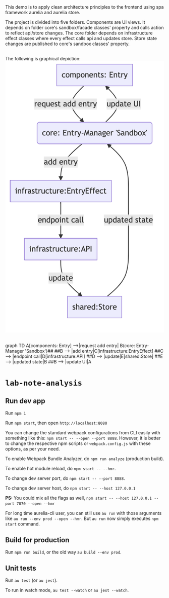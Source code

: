 ##
This demo is to apply clean architecture principles to the frontend using spa framework aurelia and aurelia store.

The project is divided into five folders. Components are UI views. It depends on folder core's sandbox/facade classes' property and calls action to reflect api/store changes.  The core folder depends on infrastructure effect classes where every effect calls api and updates store. Store state changes are published to core's sandbox classes' property. 
##
The following is graphical depiction:
![Alt text](docs/img/data-flow.png)

##
graph TD
    A[components: Entry] -->|request add entry| B(core: Entry-Manager 'Sandbox')##
    ##B --> |add entry|C[infrastructure:EntryEffect]
    ##C --> |endpoint call|D[infrastructure:API]
    ##D --> |update|E[shared:Store]
    ##E --> |updated state|B
    ##B --> |update UI|A
# `lab-note-analysis`
## Run dev app
Run  `npm i`

Run `npm start`, then open `http://localhost:8080`

You can change the standard webpack configurations from CLI easily with something like this: `npm start -- --open --port 8888`. However, it is better to change the respective npm scripts or `webpack.config.js` with these options, as per your need.

To enable Webpack Bundle Analyzer, do `npm run analyze` (production build).

To enable hot module reload, do `npm start -- --hmr`.

To change dev server port, do `npm start -- --port 8888`.

To change dev server host, do `npm start -- --host 127.0.0.1`

**PS:** You could mix all the flags as well, `npm start -- --host 127.0.0.1 --port 7070 --open --hmr`

For long time aurelia-cli user, you can still use `au run` with those arguments like `au run --env prod --open --hmr`. But `au run` now simply executes `npm start` command.

## Build for production

Run `npm run build`, or the old way `au build --env prod`.

## Unit tests

Run `au test` (or `au jest`).

To run in watch mode, `au test --watch` or `au jest --watch`.
